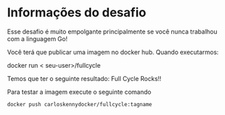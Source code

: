 # Informações do desafio

Esse desafio é muito empolgante principalmente se você nunca trabalhou com a linguagem Go!


Você terá que publicar uma imagem no docker hub. Quando executarmos:


docker run < seu-user>/fullcycle


Temos que ter o seguinte resultado: Full Cycle Rocks!!

Para testar a imagem execute o seguinte comando

``` docker push carloskennydocker/fullcycle:tagname ```
